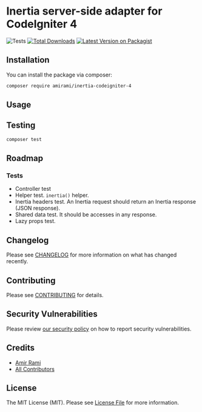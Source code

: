 # Inertia server-side adapter for CodeIgniter 4

![Tests](https://github.com/amiranagram/inertia-codeigniter-4/workflows/Tests/badge.svg)
[![Total Downloads](https://img.shields.io/packagist/dt/amirami/inertia-codeigniter-4.svg)](https://packagist.org/packages/amirami/inertia-codeigniter-4)
[![Latest Version on Packagist](https://img.shields.io/packagist/v/amirami/inertia-codeigniter-4.svg)](https://packagist.org/packages/amirami/inertia-codeigniter-4)

## Installation

You can install the package via composer:

```bash
composer require amirami/inertia-codeigniter-4
```

## Usage

## Testing

``` bash
composer test
```

## Roadmap

### Tests

* Controller test
* Helper test. `inertia()` helper.
* Inertia headers test. An Inertia request should return an Inertia response (JSON response).
* Shared data test. It should be accesses in any response.
* Lazy props test.

## Changelog

Please see [CHANGELOG](CHANGELOG.md) for more information on what has changed recently.

## Contributing

Please see [CONTRIBUTING](.github/CONTRIBUTING.md) for details.

## Security Vulnerabilities

Please review [our security policy](../../security/policy) on how to report security vulnerabilities.

## Credits

- [Amir Rami](https://github.com/amirami)
- [All Contributors](../../contributors)

## License

The MIT License (MIT). Please see [License File](LICENSE.md) for more information.
